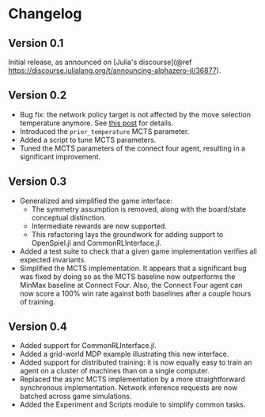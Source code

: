 # Changelog

## Version 0.1

Initial release, as announced on [Julia's discourse](@ref https://discourse.julialang.org/t/announcing-alphazero-jl/36877).

## Version 0.2

- Bug fix: the network policy target is not affected by the move selection temperature anymore.
  See [this post](https://discourse.julialang.org/t/announcing-alphazero-jl/36877/29?u=jonathan-laurent)
  for details.
- Introduced the `prior_temperature` MCTS parameter.
- Added a script to tune MCTS parameters.
- Tuned the MCTS parameters of the connect four agent, resulting in a significant improvement.

## Version 0.3

- Generalized and simplified the game interface:
    * The symmetry assumption is removed, along with the
      board/state conceptual distinction.
    * Intermediate rewards are now supported.
    * This refactoring lays the groundwork for adding support to
      OpenSpiel.jl and CommonRLInterface.jl.
- Added a test suite to check that a given game implementation verifies all
  expected invariants.
- Simplified the MCTS implementation. It appears that a significant bug was
  fixed by doing so as the MCTS baseline now outperforms the MinMax baseline
  at Connect Four. Also, the Connect Four agent can now score a 100% win rate
  against both baselines after a couple hours of training.

## Version 0.4

- Added support for CommonRLInterface.jl.
- Added a grid-world MDP example illustrating this new interface.
- Added support for distributed training: it is now equally easy to train an agent on
  a cluster of machines than on a single computer.
- Replaced the async MCTS implementation by a more straightforward synchronous
  implementation. Network inference requests are now batched across game simulations.
- Added the Experiment and Scripts module to simplify common tasks.